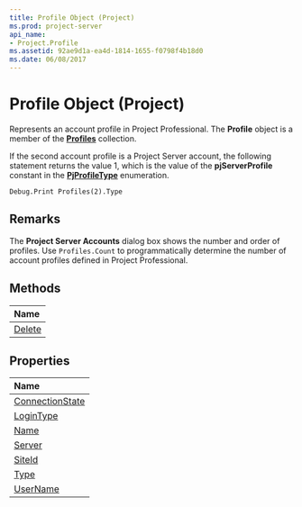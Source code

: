 ```yaml
---
title: Profile Object (Project)
ms.prod: project-server
api_name:
- Project.Profile
ms.assetid: 92ae9d1a-ea4d-1814-1655-f0798f4b18d0
ms.date: 06/08/2017
---
```



# Profile Object (Project)


 

Represents an account profile in Project Professional. The **Profile** object is a member of the **[Profiles](profiles-object-project.md)** collection.
 
If the second account profile is a Project Server account, the following statement returns the value 1, which is the value of the **pjServerProfile** constant in the **[PjProfileType](pjprofiletype-enumeration-project.md)** enumeration.
 



```
Debug.Print Profiles(2).Type
```


## Remarks

The **Project Server Accounts** dialog box shows the number and order of profiles. Use `Profiles.Count` to programmatically determine the number of account profiles defined in Project Professional.
 

 

## Methods



|**Name**|
|:-----|
|[Delete](profile-delete-method-project.md)|

## Properties



|**Name**|
|:-----|
|[ConnectionState](profile-connectionstate-property-project.md)|
|[LoginType](profile-logintype-property-project.md)|
|[Name](profile-name-property-project.md)|
|[Server](profile-server-property-project.md)|
|[SiteId](profile-siteid-property-project.md)|
|[Type](profile-type-property-project.md)|
|[UserName](profile-username-property-project.md)|

